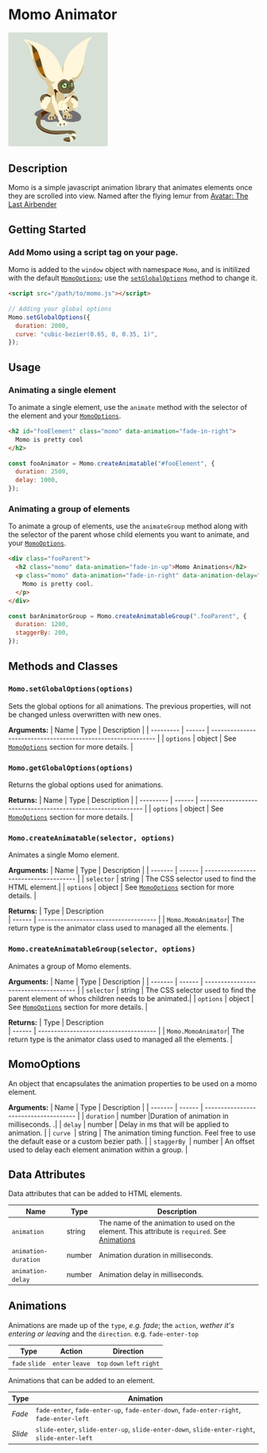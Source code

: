 # Momo Animator

<img src="momo-image.png" style="width: 200px; margin: 0 auto"></img>

## Description

Momo is a simple javascript animation library that animates elements once they are scrolled into view. Named after the flying lemur from [Avatar: The Last Airbender](https://en.wikipedia.org/wiki/Avatar:_The_Last_Airbender)

## Getting Started

### Add Momo using a script tag on your page.

Momo is added to the `window` object with namespace `Momo`, and is initilized with the default [`MomoOptions`](#momo-options); use the [`setGlobalOptions`](#momo-setGlobalOptions) method to change it.

```html
<script src="/path/to/momo.js"></script>
```

```javascript
// Adding your global options
Momo.setGlobalOptions({
  duration: 2000,
  curve: "cubic-bezier(0.65, 0, 0.35, 1)",
});
```

## Usage

### Animating a single element

To animate a single element, use the `animate` method with the selector of the element and your [`MomoOptions`](#momo-options).

```html
<h2 id="fooElement" class="momo" data-animation="fade-in-right">
  Momo is pretty cool
</h2>
```

```js
const fooAnimator = Momo.createAnimatable("#fooElement", {
  duration: 2500,
  delay: 1000,
});
```

### Animating a group of elements

To animate a group of elements, use the `animateGroup` method along with the selector of the parent whose child elements you want to animate, and your [`MomoOptions`](#momo-options).

```html
<div class="fooParent">
  <h2 class="momo" data-animation="fade-in-up">Momo Animations</h2>
  <p class="momo" data-animation="fade-in-right" data-animation-delay="800">
    Momo is pretty cool.
  </p>
</div>
```

```js
const barAnimatorGroup = Momo.createAnimatableGroup(".fooParent", {
  duration: 1200,
  staggerBy: 200,
});
```

## Methods and Classes

### `Momo.setGlobalOptions(options)` <a name="momo-setGlobalOptions"></a>

Sets the global options for all animations. The previous properties, will not be changed unless overwritten with new ones.

**Arguments:**
| Name | Type | Description |
| --------- | ------ | ------------------------------------------------------------ |
| `options` | object | See [`MomoOptions`](#momo-options) section for more details. |

### `Momo.getGlobalOptions(options)`

Returns the global options used for animations.

**Returns:**
| Name | Type | Description |
| --------- | ------ | ------------------------------------------------------------ |
| `options` | object | See [`MomoOptions`](#momo-options) section for more details. |

### `Momo.createAnimatable(selector, options)`

Animates a single Momo element.

**Arguments:**
| Name | Type | Description |
| ------- | ------ | ------------------------------------- |
| `selector` | string | The CSS selector used to find the HTML element.|
| `options` | object | See [`MomoOptions`](#momo-options) section for more details. |

**Returns:**
| Type | Description  
| ------ | ------------------------------------- |
| `Momo.MomoAnimator`| The return type is the animator class used to managed all the elements. |

### `Momo.createAnimatableGroup(selector, options)`

Animates a group of Momo elements.

**Arguments:**
| Name | Type | Description |
| ------- | ------ | ------------------------------------- |
| `selector` | string | The CSS selector used to find the parent element of whos children needs to be animated.|
| `options` | object | See [`MomoOptions`](#momo-options) section for more details. |

**Returns:**
| Type | Description  
| ------ | ------------------------------------- |
| `Momo.MomoAnimator`| The return type is the animator class used to managed all the elements. |

## MomoOptions <a name="momo-options"></a>

An object that encapsulates the animation properties to be used on a momo element.

**Arguments:**
| Name | Type | Description |
| ------- | ------ | ------------------------------------- |
| `duration` | number |Duration of animation in milliseconds. .|
| `delay` | number | Delay in ms that will be applied to animation. |
| `curve `| string | The animation timing function. Feel free to use the default ease or a custom bezier path. |
| `staggerBy `| number | An offset used to delay each element animation within a group. |

## Data Attributes

Data attributes that can be added to HTML elements.

| Name                 | Type   | Description                                                                                                   |
| -------------------- | ------ | ------------------------------------------------------------------------------------------------------------- |
| `animation`          | string | The name of the animation to used on the element. This attribute is `required`. See [Animations](#animations) |
| `animation-duration` | number | Animation duration in milliseconds.                                                                           |
| `animation-delay`    | number | Animation delay in milliseconds.                                                                              |

## Animations <a name="animations"></a>

Animations are made up of the `type`, _e.g. fade_; the `action`, _wether it's entering or leaving_ and the `direction`. e.g. `fade-enter-top`

| Type           | Action          | Direction                   |
| -------------- | --------------- | --------------------------- |
| `fade` `slide` | `enter` `leave` | `top` `down` `left` `right` |

Animations that can be added to an element.

| Type    | Animation                                                                                    |
| ------- | -------------------------------------------------------------------------------------------- |
| _Fade_  | `fade-enter`, `fade-enter-up`, `fade-enter-down`, `fade-enter-right`, `fade-enter-left`      |
| _Slide_ | `slide-enter`, `slide-enter-up`, `slide-enter-down`, `slide-enter-right`, `slide-enter-left` |
